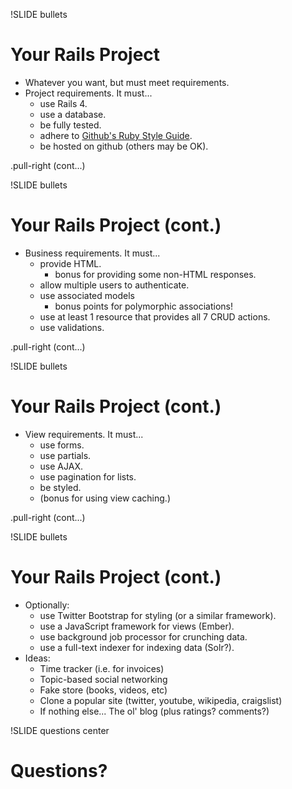 !SLIDE bullets
# Your Rails Project

* Whatever you want, but must meet requirements.
* Project requirements. It must...
    * use Rails 4.
    * use a database.
    * be fully tested.
    * adhere to [Github's Ruby Style Guide](https://github.com/styleguide/ruby).
    * be hosted on github (others may be OK).

.pull-right (cont...)

!SLIDE bullets
# Your Rails Project (cont.)

* Business requirements. It must...
    * provide HTML.
        * bonus for providing some non-HTML responses.
    * allow multiple users to authenticate.
    * use associated models
        * bonus points for polymorphic associations!
    * use at least 1 resource that provides all 7 CRUD actions.
    * use validations.

.pull-right (cont...)

!SLIDE bullets
# Your Rails Project (cont.)

* View requirements. It must...
    * use forms.
    * use partials.
    * use AJAX.
    * use pagination for lists.
    * be styled.
    * (bonus for using view caching.)

.pull-right (cont...)

!SLIDE bullets
# Your Rails Project (cont.)

* Optionally:
    * use Twitter Bootstrap for styling (or a similar framework).
    * use a JavaScript framework for views (Ember).
    * use background job processor for crunching data.
    * use a full-text indexer for indexing data (Solr?).
* Ideas:
    * Time tracker (i.e. for invoices)
    * Topic-based social networking
    * Fake store (books, videos, etc)
    * Clone a popular site (twitter, youtube, wikipedia, craigslist)
    * If nothing else... The ol' blog (plus ratings? comments?)


!SLIDE questions center
# Questions?

